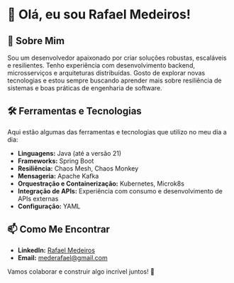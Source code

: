 # 👋 Olá, eu sou Rafael Medeiros!

## 🚀 Sobre Mim
Sou um desenvolvedor apaixonado por criar soluções robustas, escaláveis e resilientes. Tenho experiência com desenvolvimento backend, microsserviços e arquiteturas distribuídas. Gosto de explorar novas tecnologias e estou sempre buscando aprender mais sobre resiliência de sistemas e boas práticas de engenharia de software.

## 🛠️ Ferramentas e Tecnologias
Aqui estão algumas das ferramentas e tecnologias que utilizo no meu dia a dia:

- **Linguagens:** Java (até a versão 21)
- **Frameworks:** Spring Boot
- **Resiliência:** Chaos Mesh, Chaos Monkey
- **Mensageria:** Apache Kafka
- **Orquestração e Containerização:** Kubernetes, Microk8s
- **Integração de APIs:** Experiência com consumo e desenvolvimento de APIs externas
- **Configuração:** YAML


## 📫 Como Me Encontrar
- **LinkedIn:** [Rafael Medeiros]([https://www.linkedin.com/in/mederafael/](https://www.linkedin.com/in/mederafael/))
- **Email:** mederafael@gmail.com

Vamos colaborar e construir algo incrível juntos! 🚀


